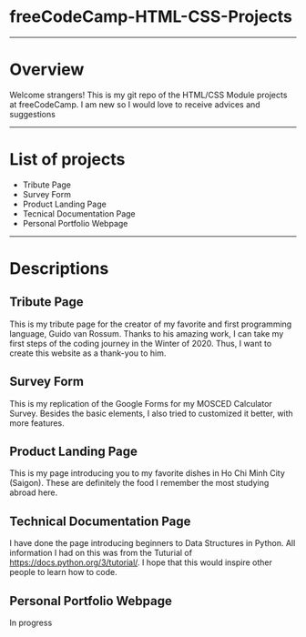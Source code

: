 # freeCodeCamp-HTML-CSS-Projects
____________________________________________
# Overview
Welcome strangers! This is my git repo of the HTML/CSS Module projects at freeCodeCamp. I am new so I would love to receive advices and suggestions
____________________________________________
# List of projects
* Tribute Page
* Survey Form
* Product Landing Page
* Tecnical Documentation Page
* Personal Portfolio Webpage
_____________________________________________
# Descriptions
## Tribute Page
This is my tribute page for the creator of my favorite and first programming language, Guido van Rossum. 
Thanks to his amazing work, I can take my first steps of the coding journey in the Winter of 2020.
Thus, I want to create this website as a thank-you to him.
## Survey Form
This is my replication of the Google Forms for my MOSCED Calculator Survey. 
Besides the basic elements, I also tried to customized it better, with more features.
## Product Landing Page
This is my page introducing you to my favorite dishes in Ho Chi Minh City (Saigon). These are definitely the food I remember the most studying abroad here.
## Technical Documentation Page
I have done the page introducing beginners to Data Structures in Python. All information I had on this was from the Tuturial of https://docs.python.org/3/tutorial/. I hope that this would inspire other people to learn how to code.
## Personal Portfolio Webpage
In progress

